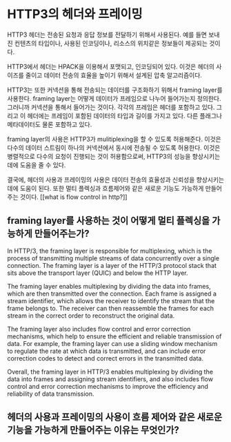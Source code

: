 # HTTP3의 헤더와 프레이밍 

HTTP3 헤더는 전송된 요청과 응답 정보를 전달하기 위해서 사용된다. 예를 들면 보내진 컨텐츠의  타입이나, 사용된 인코딩이나, 리소스의 위치같은 정보들이 제공되는 것이다. 

HTTP3에서 헤더는 HPACK을 이용해서 포맷되고, 인코딩되어 있다. 이것은 헤더의 사이즈를 줄이고 데이터 전송의 효율을 높이기 위해서 설계된 압축 알고리즘이다. 

HTTP3는 또한 커넥션을 통해 전송되는 데이터를 구조화하기 위해서 framing layer를 사용한다. framing layer는 어떻게 데이터가 프레임으로 나누어 들어가는지 정의한다. 그러니까 커넥션을 통해서 들어가는 것이다. 각각의 프레임은 헤더를 포함하고 있다. 그리고 이 헤더에는 프레임이 포함된 데이터의 타입과 길이를 가지고 있다. 다른 플래그나 메타데이터도 물론 포함하고 있다. 

framing layer의 사용은 HTTP3가 mulitiplexing을 할 수 있도록 허용해준다. 이것은 다수의 데이터 스트림이 하나의 커넥션에서 동시에 전송될 수 있도록 허용한다. 이것은 병렬적으로 다수의 요청이 진행되는 것이 허용함으로써, HTTP3의 성능을 향상시키는데에 도움을 줄 수 있다. 

결국에, 헤더의 사용과 프레이밍의 사용은 데이터 전송의 효율성과 신뢰성을 향상시키는데에 도움이 된다. 또한 멀티 플렉싱과 흐름제어와 같은 새로운 기능도 가능하게 만들어주는 것이다. [[what is flow control in http?]]  


## framing layer를 사용하는 것이 어떻게 멀티 플렉싱을 가능하게 만들어주는가? 

In HTTP/3, the framing layer is responsible for multiplexing, which is the process of transmitting multiple streams of data concurrently over a single connection. The framing layer is a layer of the HTTP/3 protocol stack that sits above the transport layer (QUIC) and below the HTTP layer.

The framing layer enables multiplexing by dividing the data into frames, which are then transmitted over the connection. Each frame is assigned a stream identifier, which allows the receiver to identify the stream that the frame belongs to. The receiver can then reassemble the frames for each stream in the correct order to reconstruct the original data.

The framing layer also includes flow control and error correction mechanisms, which help to ensure the efficient and reliable transmission of data. For example, the framing layer can use a sliding window mechanism to regulate the rate at which data is transmitted, and can include error correction codes to detect and correct errors in the transmitted data.

Overall, the framing layer in HTTP/3 enables multiplexing by dividing the data into frames and assigning stream identifiers, and also includes flow control and error correction mechanisms to improve the efficiency and reliability of data transmission.


## 헤더의 사용과 프레이밍의 사용이 흐름 제어와 같은 새로운 기능을 가능하게 만들어주는 이유는 무엇인가? 




